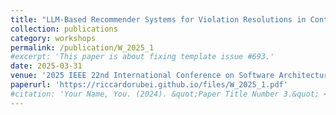 ```yaml
---
title: "LLM-Based Recommender Systems for Violation Resolutions in Continuous Architectural Conformance"
collection: publications
category: workshops
permalink: /publication/W_2025_1
#excerpt: 'This paper is about fixing template issue #693.'
date: 2025-03-31
venue: '2025 IEEE 22nd International Conference on Software Architecture Companion (ICSA-C)'
paperurl: 'https://riccardorubei.github.io/files/W_2025_1.pdf'
#citation: 'Your Name, You. (2024). &quot;Paper Title Number 3.&quot; <i>GitHub Journal of Bugs</i>. 1(3).'
---
```


